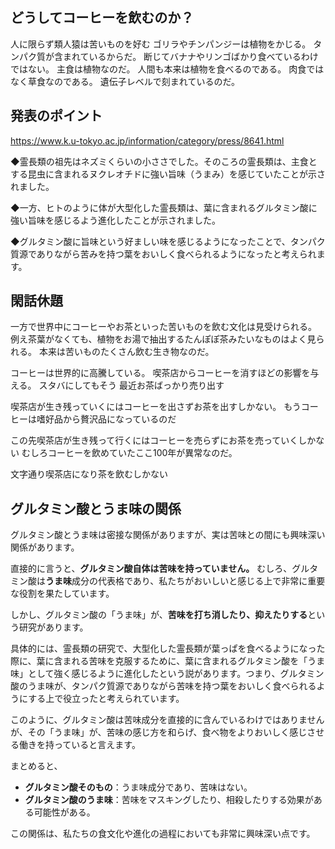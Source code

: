 ## どうしてコーヒーを飲むのか？

人に限らず類人猿は苦いものを好む
ゴリラやチンパンジーは植物をかじる。
タンパク質が含まれているからだ。
断じてバナナやリンゴばかり食べているわけではない。
主食は植物なのだ。
人間も本来は植物を食べるのである。
肉食ではなく草食なのである。
遺伝子レベルで刻まれているのだ。

## 発表のポイント

https://www.k.u-tokyo.ac.jp/information/category/press/8641.html

◆霊長類の祖先はネズミくらいの小ささでした。そのころの霊長類は、主食とする昆虫に含まれるヌクレオチドに強い旨味（うまみ）を感じていたことが示されました。

◆一方、ヒトのように体が大型化した霊長類は、葉に含まれるグルタミン酸に強い旨味を感じるよう進化したことが示されました。

◆グルタミン酸に旨味という好ましい味を感じるようになったことで、タンパク質源でありながら苦みを持つ葉をおいしく食べられるようになったと考えられます。

## 閑話休題

一方で世界中にコーヒーやお茶といった苦いものを飲む文化は見受けられる。
例え茶葉がなくても、植物をお湯で抽出するたんぽぽ茶みたいなものはよく見られる。
本来は苦いものたくさん飲む生き物なのだ。

コーヒーは世界的に高騰している。
喫茶店からコーヒーを消すほどの影響を与える。
スタバにしてもそう
最近お茶ばっかり売り出す

喫茶店が生き残っていくにはコーヒーを出さずお茶を出すしかない。
もうコーヒーは嗜好品から贅沢品になっているのだ

この先喫茶店が生き残って行くにはコーヒーを売らずにお茶を売っていくしかない
むしろコーヒーを飲めていたここ100年が異常なのだ。

文字通り喫茶店になり茶を飲むしかない


## グルタミン酸とうま味の関係

グルタミン酸とうま味は密接な関係がありますが、実は苦味との間にも興味深い関係があります。

直接的に言うと、**グルタミン酸自体は苦味を持っていません。** むしろ、グルタミン酸は**うま味**成分の代表格であり、私たちがおいしいと感じる上で非常に重要な役割を果たしています。

しかし、グルタミン酸の「うま味」が、**苦味を打ち消したり、抑えたりする**という研究があります。

具体的には、霊長類の研究で、大型化した霊長類が葉っぱを食べるようになった際に、葉に含まれる苦味を克服するために、葉に含まれるグルタミン酸を「うま味」として強く感じるように進化したという説があります。つまり、グルタミン酸のうま味が、タンパク質源でありながら苦味を持つ葉をおいしく食べられるようにする上で役立ったと考えられています。

このように、グルタミン酸は苦味成分を直接的に含んでいるわけではありませんが、その「うま味」が、苦味の感じ方を和らげ、食べ物をよりおいしく感じさせる働きを持っていると言えます。

まとめると、

* **グルタミン酸そのもの**：うま味成分であり、苦味はない。
* **グルタミン酸のうま味**：苦味をマスキングしたり、相殺したりする効果がある可能性がある。

この関係は、私たちの食文化や進化の過程においても非常に興味深い点です。
